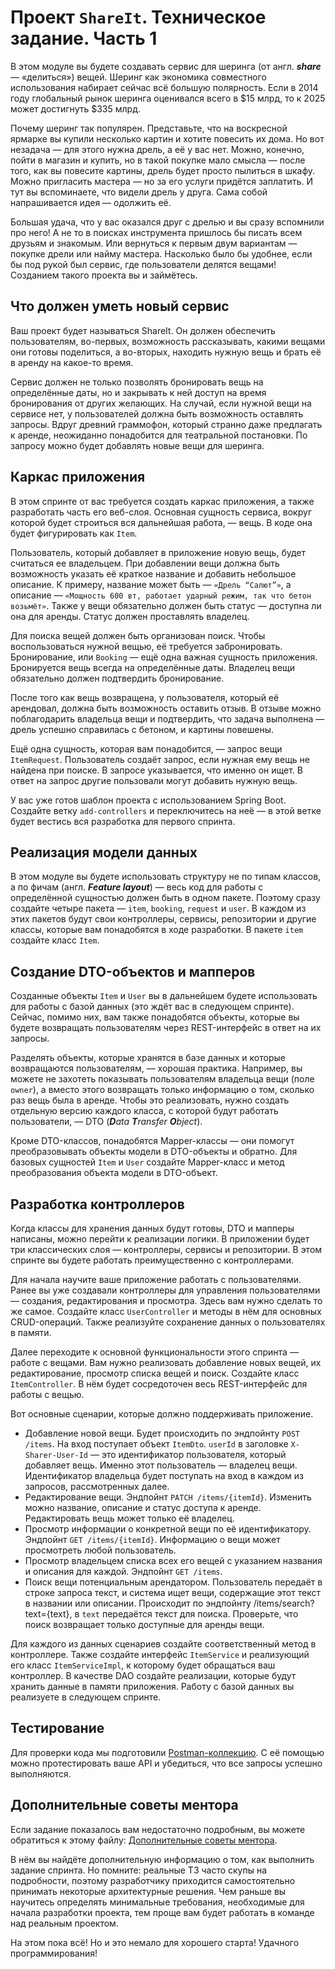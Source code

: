 # Проект `ShareIt`. Техническое задание. Часть 1
В этом модуле вы будете создавать сервис для шеринга (от англ. _**share**_ — «делиться») вещей.
Шеринг как экономика совместного использования набирает сейчас всё большую полярность.
Если в 2014 году глобальный рынок шеринга оценивался всего в $15 млрд, то к 2025 может достигнуть $335 млрд.

Почему шеринг так популярен. Представьте, что на воскресной ярмарке вы купили несколько картин и
хотите повесить их дома. Но вот незадача — для этого нужна дрель, а её у вас нет. Можно, конечно,
пойти в магазин и купить, но в такой покупке мало смысла — после того, как вы повесите картины,
дрель будет просто пылиться в шкафу. Можно пригласить мастера — но за его услуги придётся заплатить.
И тут вы вспоминаете, что видели дрель у друга. Сама собой напрашивается идея — одолжить её.

Большая удача, что у вас оказался друг с дрелью и вы сразу вспомнили про него!
А не то в поисках инструмента пришлось бы писать всем друзьям и знакомым.
Или вернуться к первым двум вариантам — покупке дрели или найму мастера.
Насколько было бы удобнее, если бы под рукой был сервис, где пользователи делятся вещами!
Созданием такого проекта вы и займётесь.
## Что должен уметь новый сервис
Ваш проект будет называться ShareIt. Он должен обеспечить пользователям, во-первых,
возможность рассказывать, какими вещами они готовы поделиться, а во-вторых, находить нужную вещь
и брать её в аренду на какое-то время.

Сервис должен не только позволять бронировать вещь на определённые даты, но и
закрывать к ней доступ на время бронирования от других желающих.
На случай, если нужной вещи на сервисе нет, у пользователей должна быть возможность оставлять запросы.
Вдруг древний граммофон, который странно даже предлагать к аренде, неожиданно понадобится
для театральной постановки. По запросу можно будет добавлять новые вещи для шеринга.

## Каркас приложения
В этом спринте от вас требуется создать каркас приложения, а также разработать часть его веб-слоя.
Основная сущность сервиса, вокруг которой будет строиться вся дальнейшая работа, — вещь.
В коде она будет фигурировать как `Item`.

Пользователь, который добавляет в приложение новую вещь, будет считаться ее владельцем.
При добавлении вещи должна быть возможность указать её краткое название и добавить небольшое описание.
К примеру, название может быть — `«Дрель “Салют”»`, а описание — `«Мощность 600 вт, работает ударный режим,
так что бетон возьмёт»`. Также у вещи обязательно должен быть статус — доступна ли она для аренды.
Статус должен проставлять владелец.

Для поиска вещей должен быть организован поиск. Чтобы воспользоваться нужной вещью,
её требуется забронировать. Бронирование, или `Booking` — ещё одна важная сущность приложения.
Бронируется вещь всегда на определённые даты. Владелец вещи обязательно должен подтвердить
бронирование.

После того как вещь возвращена, у пользователя, который её арендовал, должна быть возможность оставить отзыв.
В отзыве можно поблагодарить владельца вещи и подтвердить, что задача выполнена — дрель успешно
справилась с бетоном, и картины повешены.

Ещё одна сущность, которая вам понадобится, — запрос вещи `ItemRequest`.
Пользователь создаёт запрос, если нужная ему вещь не найдена при поиске.
В запросе указывается, что именно он ищет. В ответ на запрос другие пользовали могут добавить нужную вещь.

У вас уже готов шаблон проекта с использованием Spring Boot. Создайте ветку `add-controllers` и
переключитесь на неё — в этой ветке будет вестись вся разработка для первого спринта.

## Реализация модели данных
В этом модуле вы будете использовать структуру не по типам классов, а по
фичам (англ. _**Feature layout**_) — весь код для работы с определённой сущностью должен быть
в одном пакете. Поэтому сразу создайте четыре пакета — `item`, `booking`, `request` и `user`.
В каждом из этих пакетов будут свои контроллеры, сервисы, репозитории и другие классы,
которые вам понадобятся в ходе разработки. В пакете `item` создайте класс `Item`.

## Создание DTO-объектов и мапперов
Созданные объекты `Item` и `User` вы в дальнейшем будете использовать для работы с базой
данных (это ждёт вас в следующем спринте). Сейчас, помимо них, вам также понадобятся объекты,
которые вы будете возвращать пользователям через REST-интерфейс в ответ на их запросы.

Разделять объекты, которые хранятся в базе данных и которые возвращаются пользователям, — хорошая
практика. Например, вы можете не захотеть показывать пользователям владельца вещи (поле `owner`),
а вместо этого возвращать только информацию о том, сколько раз вещь была в аренде.
Чтобы это реализовать, нужно создать отдельную версию каждого класса, с которой будут работать
пользователи, — DTO (_**D**ata **T**ransfer **O**bject_).

Кроме DTO-классов, понадобятся Mapper-классы — они помогут преобразовывать объекты модели
в DTO-объекты и обратно. Для базовых сущностей `Item` и `User` создайте Mapper-класс и метод
преобразования объекта модели в DTO-объект.

## Разработка контроллеров
Когда классы для хранения данных будут готовы, DTO и мапперы написаны, можно перейти
к реализации логики. В приложении будет три классических слоя — контроллеры, сервисы
и репозитории. В этом спринте вы будете работать преимущественно с контроллерами.

Для начала научите ваше приложение работать с пользователями. Ранее вы уже создавали
контроллеры для управления пользователями — создания, редактирования и просмотра.
Здесь вам нужно сделать то же самое. Создайте класс `UserController` и методы в нём
для основных CRUD-операций. Также реализуйте сохранение данных о пользователях в памяти.

Далее переходите к основной функциональности этого спринта — работе с вещами.
Вам нужно реализовать добавление новых вещей, их редактирование, просмотр списка вещей и поиск.
Создайте класс `ItemController`. В нём будет сосредоточен весь REST-интерфейс для работы с вещью.

Вот основные сценарии, которые должно поддерживать приложение.
* Добавление новой вещи. Будет происходить по эндпойнту `POST /items`. На вход поступает объект `ItemDto`.
  `userId` в заголовке `X-Sharer-User-Id` — это идентификатор пользователя, который добавляет вещь.
  Именно этот пользователь — владелец вещи. Идентификатор владельца будет поступать на вход
  в каждом из запросов, рассмотренных далее.
* Редактирование вещи. Эндпойнт `PATCH /items/{itemId}`. Изменить можно название, описание и
  статус доступа к аренде. Редактировать вещь может только её владелец.
* Просмотр информации о конкретной вещи по её идентификатору. Эндпойнт `GET /items/{itemId}`.
  Информацию о вещи может просмотреть любой пользователь.
* Просмотр владельцем списка всех его вещей с указанием названия и описания для каждой.
  Эндпойнт `GET /items`.
* Поиск вещи потенциальным арендатором. Пользователь передаёт в строке запроса текст, и система
  ищет вещи, содержащие этот текст в названии или описании. Происходит по
  эндпойнту /items/search?text={text}, в `text` передаётся текст для поиска.
  Проверьте, что поиск возвращает только доступные для аренды вещи.

Для каждого из данных сценариев создайте соответственный метод в контроллере. Также создайте
интерфейс `ItemService` и реализующий его класс `ItemServiceImpl`, к которому будет обращаться
ваш контроллер. В качестве DAO создайте реализации, которые будут хранить данные в памяти приложения.
Работу с базой данных вы реализуете в следующем спринте.

## Тестирование
Для проверки кода мы подготовили
[Postman-коллекцию](https://github.com/yandex-praktikum/java-shareit/blob/add-controllers/postman/sprint.json).
С её помощью можно протестировать ваше API и убедиться, что все запросы успешно выполняются.
## Дополнительные советы ментора
Если задание показалось вам недостаточно подробным, вы можете обратиться к этому файлу:
[Дополнительные советы ментора](https://code.s3.yandex.net/Java/4mod1sprProject/mentors_advice_1.2.pdf).

В нём вы найдёте дополнительную информацию о том, как выполнить задание спринта. Но помните:
реальные ТЗ часто скупы на подробности, поэтому разработчику приходится самостоятельно принимать
некоторые архитектурные решения. Чем раньше вы научитесь определять минимальные требования,
необходимые для начала разработки проекта, тем проще вам будет работать в команде над реальным
проектом.

На этом пока всё! Но и это немало для хорошего старта! Удачного программирования!